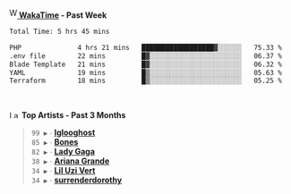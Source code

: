 <img src="https://github.com/dxnter/dxnter/assets/17434202/67b21fa4-d36d-46f9-9dec-f23d976b00ef" alt="WakaTime Logo" width="14" height="18"/><a href="https://wakatime.com/@dxnter" target="_blank"><strong> WakaTime</strong></a><strong> - Past Week</strong>

<!--START_SECTION:waka-->

```txt
Total Time: 5 hrs 45 mins

PHP              4 hrs 21 mins   ██████████████████▓░░░░░░   75.33 %
.env file        22 mins         █▓░░░░░░░░░░░░░░░░░░░░░░░   06.37 %
Blade Template   21 mins         █▓░░░░░░░░░░░░░░░░░░░░░░░   06.32 %
YAML             19 mins         █▒░░░░░░░░░░░░░░░░░░░░░░░   05.63 %
Terraform        18 mins         █▒░░░░░░░░░░░░░░░░░░░░░░░   05.25 %
```

<!--END_SECTION:waka-->

<br/>

<!--START_LASTFM_ARTISTS:{"period": "3month", "rows": 6}-->
<a href="https://last.fm" target="_blank"><img src="https://user-images.githubusercontent.com/17434202/215290617-e793598d-d7c9-428f-9975-156db1ba89cc.svg" alt="Last.fm Logo" width="18" height="13"/></a> **Top Artists - Past 3 Months**

> `99 ▶️` ∙ **[Iglooghost](https://www.last.fm/music/Iglooghost)**<br/>
> `85 ▶️` ∙ **[Bones](https://www.last.fm/music/Bones)**<br/>
> `82 ▶️` ∙ **[Lady Gaga](https://www.last.fm/music/Lady+Gaga)**<br/>
> `38 ▶️` ∙ **[Ariana Grande](https://www.last.fm/music/Ariana+Grande)**<br/>
> `34 ▶️` ∙ **[Lil Uzi Vert](https://www.last.fm/music/Lil+Uzi+Vert)**<br/>
> `34 ▶️` ∙ **[surrenderdorothy](https://www.last.fm/music/surrenderdorothy)**<br/>
<!--END_LASTFM_ARTISTS-->
